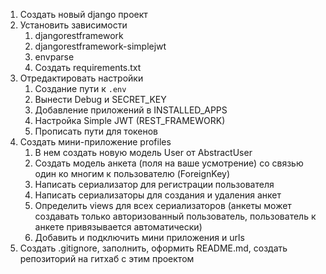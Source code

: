 1. Создать новый django проект
2. Установить зависимости
   1. djangorestframework
   2. djangorestframework-simplejwt
   3. envparse
   4. Создать requirements.txt
3. Отредактировать настройки
   1. Создание пути к `.env`
   2. Вынести Debug и SECRET_KEY
   3. Добавление приложений в INSTALLED_APPS
   4. Настройка Simple JWT (REST_FRAMEWORK)
   5. Прописать пути для токенов
4. Создать мини-приложение profiles
   1. В нем создать новую модель User от AbstractUser
   2. Создать модель анкета (поля на ваше усмотрение) со связью один ко многим к пользователю (ForeignKey)
   3. Написать сериализатор для регистрации пользователя 
   4. Написать сериализаторы для создания и удаления анкет
   5. Определить views для всех сериализаторов (анкеты может создавать только авторизованный пользователь, пользователь к анкете привязывается автоматически)
   6. Добавить и подключить мини приложения и urls
5. Создать .gitignore, заполнить, оформить README.md, создать репозиторий на гитхаб с этим проектом